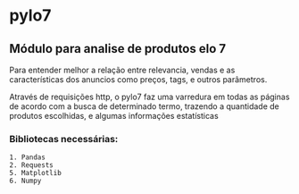 # pylo7

## Módulo para analise de produtos elo 7

Para entender melhor a relação entre relevancia, vendas e as características dos anuncios como preços, tags, e outros parâmetros.

Através de requisições http, o pylo7 faz uma varredura em todas as páginas de acordo com a busca de determinado termo, trazendo a quantidade de produtos escolhidas, e algumas informações estatísticas

### Bibliotecas necessárias:
    1. Pandas
    2. Requests
    5. Matplotlib
    6. Numpy
